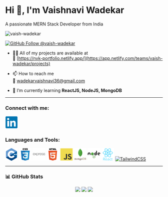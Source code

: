 # Hi 👋, I'm Vaishnavi Wadekar

A passionate MERN Stack Developer from India

<p align="left">
  <img src="https://komarev.com/ghpvc/?username=vaish-wadekar&label=Profile%20views&color=0e75b6&style=flat" alt="vaish-wadekar" />  
</p>

<p align="left">
  <a href="https://github.com/vaish-wadekar" target="_blank">
  <img src="https://img.shields.io/github/followers/vaish-wadekar?label=Follow%20%40vaish-wadekar&style=social" alt="GitHub Follow @vaish-wadekar" />
</a>

</p>


- 👩‍💻 All of my projects are available at  
  🔗 [https://nvk-portfolio.netlify.app/](https://app.netlify.com/teams/vaish-wadekar/projects)

- 📫 How to reach me  
  📧 [wadekarvaishnavi36@gmail.com](mailto:wadekarvaishnavi36@gmail.com)

- 🌱 I’m currently learning **ReactJS, NodeJS, MongoDB**

---

### Connect with me:

<p align="left">
  <a href="https://www.linkedin.com/in/vaishnavi-wadekar-4172b5259" target="_blank">
    <img src="https://raw.githubusercontent.com/devicons/devicon/master/icons/linkedin/linkedin-original.svg" alt="LinkedIn" width="40" height="40"/>
  </a>
</p>




### Languages and Tools:

<p align="left">
  <a href="https://isocpp.org/" target="_blank"><img src="https://raw.githubusercontent.com/devicons/devicon/master/icons/cplusplus/cplusplus-original.svg" alt="C++" width="40" height="40"/></a>
  <a href="https://developer.mozilla.org/en-US/docs/Web/CSS" target="_blank"><img src="https://raw.githubusercontent.com/devicons/devicon/master/icons/css3/css3-original-wordmark.svg" alt="CSS3" width="40" height="40"/></a>
  <a href="https://expressjs.com/" target="_blank"><img src="https://raw.githubusercontent.com/devicons/devicon/master/icons/express/express-original-wordmark.svg" alt="Express" width="40" height="40"/></a>
  <a href="https://developer.mozilla.org/en-US/docs/Web/HTML" target="_blank"><img src="https://raw.githubusercontent.com/devicons/devicon/master/icons/html5/html5-original-wordmark.svg" alt="HTML5" width="40" height="40"/></a>
  <a href="https://developer.mozilla.org/en-US/docs/Web/JavaScript" target="_blank"><img src="https://raw.githubusercontent.com/devicons/devicon/master/icons/javascript/javascript-original.svg" alt="JavaScript" width="40" height="40"/></a>
  <a href="https://www.mongodb.com/" target="_blank"><img src="https://raw.githubusercontent.com/devicons/devicon/master/icons/mongodb/mongodb-original-wordmark.svg" alt="MongoDB" width="40" height="40"/></a>
  <a href="https://nodejs.org/" target="_blank"><img src="https://raw.githubusercontent.com/devicons/devicon/master/icons/nodejs/nodejs-original-wordmark.svg" alt="Node.js" width="40" height="40"/></a>
  <a href="https://reactjs.org/" target="_blank"><img src="https://raw.githubusercontent.com/devicons/devicon/master/icons/react/react-original-wordmark.svg" alt="React" width="40" height="40"/></a>
  <a href="https://tailwindcss.com/" target="_blank"><img src="https://www.vectorlogo.zone/logos/tailwindcss/tailwindcss-icon.svg" alt="TailwindCSS" width="40" height="40"/></a>
</p>


---

### 📊 GitHub Stats

<p align="center">
  <img src="https://github-readme-stats.vercel.app/api/top-langs/?username=nayank53&layout=compact&theme=github_dark" />
  <img src="https://github-readme-stats.vercel.app/api?username=nayank53&show_icons=true&theme=github_dark&hide_border=true" />
  <img src="https://github-readme-streak-stats.herokuapp.com/?user=nayank53&theme=github-dark&hide_border=true" />
</p>
